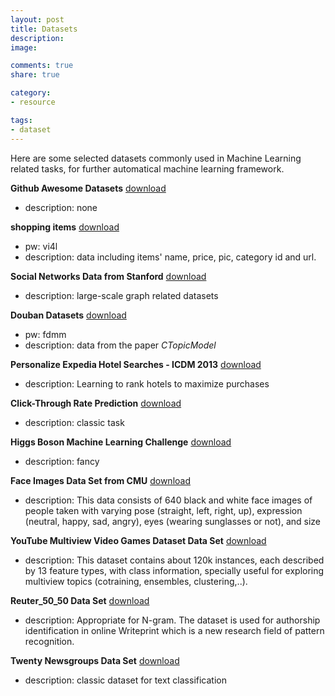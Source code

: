 ```yaml
---
layout: post
title: Datasets
description: 
image:

comments: true
share: true

category:
- resource

tags:
- dataset
---
```



Here are some selected datasets commonly used in Machine Learning related tasks, for further automatical machine learning framework.

**Github Awesome Datasets**
[download](https://github.com/caesar0301/awesome-public-datasets)

- description: none

**shopping items**
[download](http://www.nlpcn.org/resource/21)

- pw: vi4l 
- description: data including items' name, price, pic, category id and url.


**Social Networks Data from Stanford**
[download](http://snap.stanford.edu/data/)

- description: large-scale graph related datasets


**Douban Datasets**
[download](http://pan.baidu.com/s/1bn92T7h)

- pw: fdmm
- description: data from the paper *CTopicModel*


**Personalize Expedia Hotel Searches - ICDM 2013**
[download](http://www.kaggle.com/c/expedia-personalized-sort)

- description: Learning to rank hotels to maximize purchases

**Click-Through Rate Prediction**
[download](http://www.kaggle.com/c/avazu-ctr-prediction)

- description: classic task

**Higgs Boson Machine Learning Challenge**
[download](http://www.kaggle.com/c/higgs-boson)

- description: fancy

**Face Images Data Set from CMU**
[download](http://archive.ics.uci.edu/ml/datasets/CMU+Face+Images)

- description: This data consists of 640 black and white face images of people taken with varying pose (straight, left, right, up), expression (neutral, happy, sad, angry), eyes (wearing sunglasses or not), and size

**YouTube Multiview Video Games Dataset Data Set**
[download](http://archive.ics.uci.edu/ml/datasets/YouTube+Multiview+Video+Games+Dataset)

- description: This dataset contains about 120k instances, each described by 13 feature types, with class information, specially useful for exploring multiview topics (cotraining, ensembles, clustering,..).

**Reuter_50_50 Data Set** 
[download](http://archive.ics.uci.edu/ml/datasets/Reuter_50_50)

- description: Appropriate for N-gram. The dataset is used for authorship identification in online Writeprint which is a new research field of pattern recognition.


**Twenty Newsgroups Data Set** 
[download](http://archive.ics.uci.edu/ml/datasets/Twenty+Newsgroups)

- description: classic dataset for text classification

